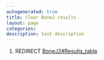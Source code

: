 ```yaml
---
autogenerated: true
title: Clear BoneJ results
layout: page
categories: 
description: test description
---
```


1.  REDIRECT [BoneJ2\#Results\_table](BoneJ2#Results_table)

